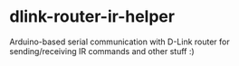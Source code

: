 # dlink-router-ir-helper
Arduino-based serial communication with D-Link router for sending/receiving IR commands and other stuff :)
